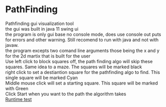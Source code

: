 # PathFinding
Pathfinding gui visualization tool <br>
the gui was built in java 11 swing ui <br>
the program is only gui base no console mode, does use console out puts for errors and other warning. Still recomend to run with java and not with javaw. <br>
the program excepts two comand line arguments those being the x and y for the 2d martix that is built for the user <br>
Use left click to block squares off, the path finding algo will skip these squares. Same idea to a maze. The squares will be marked black<br>
right click to set a destiantion square for the pathfinding algo to find. This single square will be marked Cyan<br>
Middle mouse click will set a starting square. This square will be marked with Green <br>
Click Start when you want to the path the algorithm takes <br>
[Runtime test](https://www.youtube.com/watch?v=38PHY6gxfFk) 
